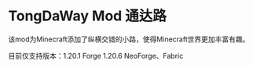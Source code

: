 # TongDaWay Mod 通达路
该mod为Minecraft添加了纵横交错的小路，使得Minecraft世界更加丰富有趣。

目前仅支持版本：1.20.1 Forge 1.20.6 NeoForge、Fabric
